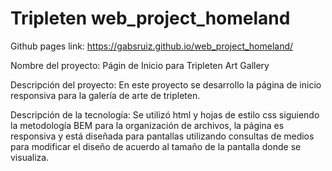 # Tripleten web_project_homeland
Github pages link: https://gabsruiz.github.io/web_project_homeland/

Nombre del proyecto: Págin de Inicio para Tripleten Art Gallery

Descripción del proyecto: En este proyecto se desarrollo la página de inicio responsiva para la galería de arte de tripleten.

Descripción de la tecnología: Se utilizó html y hojas de estilo css siguiendo la metodología BEM para la organización de archivos, la página es responsiva y está diseñada para pantallas utilizando consultas de medios para modificar el diseño de acuerdo al tamaño de la pantalla donde se visualiza.

